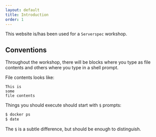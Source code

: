 ```yaml
---
layout: default
title: Introduction
order: 1
---
```


This website is/has been used for a `Serverspec` workshop.

Conventions
-----------

Throughout the workshop, there will be blocks where you type as file contents
and others where you type in a shell prompt.

File contents looks like:

```text
This is
some
file contents
```

Things you should execute should start with `$` prompts:

```bash
$ docker ps
$ date
```

The `$` is a subtle difference, but should be enough to distinguish.
